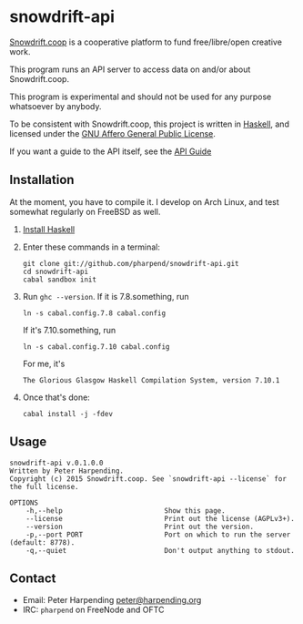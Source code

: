 snowdrift-api
=============

[Snowdrift.coop][1] is a cooperative platform to fund free/libre/open
creative work.

This program runs an API server to access data on and/or about
Snowdrift.coop.

This program is experimental and should not be used for any purpose
whatsoever by anybody.

To be consistent with Snowdrift.coop, this project is written in
[Haskell][3], and licensed under the
[GNU Affero General Public License][4].

If you want a guide to the API itself, see the [API Guide](api-guide.md)

Installation
------------

At the moment, you have to compile it. I develop on Arch Linux, and test
somewhat regularly on FreeBSD as well.

1.  [Install Haskell][2]

2.  Enter these commands in a terminal:

        git clone git://github.com/pharpend/snowdrift-api.git
        cd snowdrift-api
        cabal sandbox init

3.  Run `ghc --version`. If it is 7.8.something, run

        ln -s cabal.config.7.8 cabal.config

    If it's 7.10.something, run

        ln -s cabal.config.7.10 cabal.config

    For me, it's

        The Glorious Glasgow Haskell Compilation System, version 7.10.1

4.  Once that's done:

        cabal install -j -fdev

Usage
-----

    snowdrift-api v.0.1.0.0
    Written by Peter Harpending.
    Copyright (c) 2015 Snowdrift.coop. See `snowdrift-api --license` for the full license.
    
    OPTIONS
        -h,--help                         Show this page.
        --license                         Print out the license (AGPLv3+).
        --version                         Print out the version.
        -p,--port PORT                    Port on which to run the server (default: 8778).
        -q,--quiet                        Don't output anything to stdout.


Contact
-------

* Email: Peter Harpending <peter@harpending.org>
* IRC: `pharpend` on FreeNode and OFTC

[1]: https://snowdrift.coop
[2]: https://github.com/bitemyapp/learnhaskell/blob/master/install.md
[3]: https://www.haskell.org
[4]: https://www.gnu.org/licenses/
